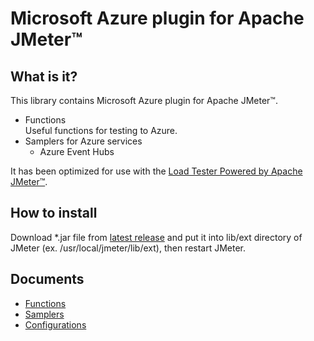 # Microsoft Azure plugin for Apache JMeter™

## What is it?

This library contains Microsoft Azure plugin for Apache JMeter™.

- Functions  
    Useful functions for testing to Azure.
- Samplers for Azure services
    - Azure Event Hubs

It has been optimized for use with the [Load Tester Powered by Apache JMeter™](https://azuremarketplace.microsoft.com/en-us/marketplace/apps/pnop.jmeter-multiple-remote-servers).

## How to install

Download \*.jar file from [latest release](https://github.com/pnopjp/jmeter-plugins/releases/latest) and put it into lib/ext directory of JMeter \(ex. /usr/local/jmeter/lib/ext\), then restart JMeter.

## Documents

- [Functions](docs/functions.md)
- [Samplers](docs/samplers.md)
- [Configurations](docs/configurations.md)
